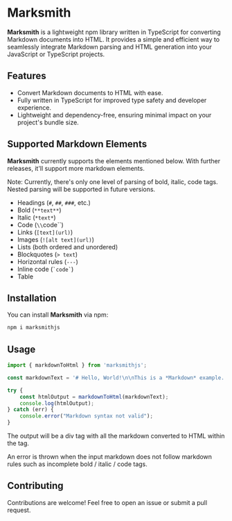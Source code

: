 # Marksmith

**Marksmith** is a lightweight npm library written in TypeScript for converting Markdown documents into HTML. It provides a simple and efficient way to seamlessly integrate Markdown parsing and HTML generation into your JavaScript or TypeScript projects.

## Features

- Convert Markdown documents to HTML with ease.
- Fully written in TypeScript for improved type safety and developer experience.
- Lightweight and dependency-free, ensuring minimal impact on your project's bundle size.

## Supported Markdown Elements

**Marksmith** currently supports the elements mentioned below. With further releases, it'll support more markdown elements.

Note: Currently, there's only one level of parsing of bold, italic, code tags. Nested parsing will be supported in future versions.

- Headings (`#`, `##`, `###`, etc.)
- Bold (`**text**`)
- Italic (`*text*`)
- Code (`\\`code\``)
- Links (`[text](url)`)
- Images (`![alt text](url)`)
- Lists (both ordered and unordered)
- Blockquotes (`> text`)
- Horizontal rules (`---`)
- Inline code (`` `code` ``)
- Table

## Installation

You can install **Marksmith** via npm:

```bash
npm i marksmithjs
```

## Usage

```typescript
import { markdownToHtml } from 'marksmithjs';

const markdownText = '# Hello, World!\n\nThis is a *Markdown* example.';

try {
    const htmlOutput = markdownToHtml(markdownText);
    console.log(htmlOutput);
} catch (err) {
    console.error("Markdown syntax not valid");
}
```

The output will be a div tag with all the markdown converted to HTML within the tag.

An error is thrown when the input markdown does not follow markdown rules such as incomplete bold / italic / code tags.

## Contributing

Contributions are welcome! Feel free to open an issue or submit a pull request.

